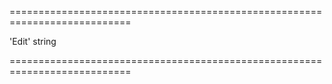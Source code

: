 <!--**
/*-------------------------------------------
    Auto-generated file. Do not modify.
-------------------------------------------

**-->
===========================================================================
<!--default-->'Edit'<!--/default-->
<!--type-->string<!--/type-->
===========================================================================

<!--shortDescription-->

<!--/shortDescription-->

<!--fullDescription-->

<!--/fullDescription-->